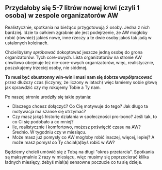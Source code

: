 ## Przydałoby się 5-7 litrów nowej krwi (czyli 1 osoba) w zespole organizatorów AW

Realistycznie, spotkania na bieżąco przygotowują 2 osoby. Jedna z nich bardziej. 
Idzie to całkiem zgrabnie ale jest podejrzenie, że AW mogłoby robić (również)
jakieś nowe, inne rzeczy a te dwie osoby jakoś tak jadą w ustalonych koleinach. 

Chcielibyśmy _spróbować_ dokoptować jeszcze jedną osobę do grona organizatorów. Tych core-owych. 
Lista organizatorów na stronie AW chwilowo obejmuje też nie-core-owych organizatorów, więc,
realistycznie, poszukujemy trzeciej osoby, nie siódmej.

**To musi być obustronny win-win i musi nam się dobrze współpracować** przez dłuższy czas 
(liczymy, że liczony w latach) więc łamiemy sobie głowę jak sprawdzić czy my rokujemy Tobie a Ty nam.

Po naszej stronie urodziły się takie pytania:
  * Dlaczego chcesz dołączyć? Co Cię motywuje do tego? Jak długo ta motywacja ma szanse się utrzymać?
  * Czy masz jakąś historię działania w społeczności pro-bono? Jeśli tak, to co Ci się podobało a co mniej?
  * Ile, realistycznie i komfortowo, możesz poświęcić czasu na AW? Średnio. W tygodniu czy w miesiącu.
  * Może masz już pomysły co AW mogłoby robić inaczej, więcej, lepiej? A może masz pomysł co Ty chciał(a)byś robić w AW?

Będziemy chcieli umówić się z Tobą na długi "okres przetarcia". Spotkania są maksymalnie 2 razy w miesiącu,
więc musimy się poprzecierać klilka ładnych miesięcy, żebyś miał(a) sensowne poczucie co tu się dzieje.
